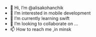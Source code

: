 - 👋 Hi, I’m @alisakohanchik 
- 👀 I’m interested in mobile development 
- 🌱 I’m currently learning swift
- 💞️ I’m looking to collaborate on ...
- 📫 How to reach me ,in minsk

<!---
alisakohanchik/alisakohanchik is a ✨ special ✨ repository because its `README.md` (this file) appears on your GitHub profile.
You can click the Preview link to take a look at your changes.
--->

